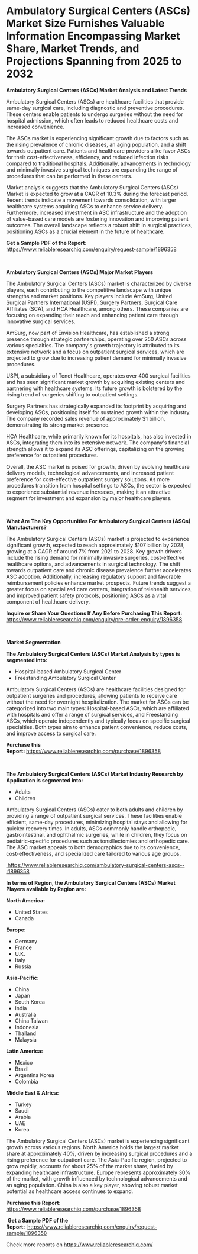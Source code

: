 <p><h1>Ambulatory Surgical Centers (ASCs) Market Size Furnishes Valuable Information Encompassing Market Share, Market Trends, and Projections Spanning from 2025 to 2032</h1></p><p><strong>Ambulatory Surgical Centers (ASCs) Market Analysis and Latest Trends</strong></p>
<p><p>Ambulatory Surgical Centers (ASCs) are healthcare facilities that provide same-day surgical care, including diagnostic and preventive procedures. These centers enable patients to undergo surgeries without the need for hospital admission, which often leads to reduced healthcare costs and increased convenience. </p><p>The ASCs market is experiencing significant growth due to factors such as the rising prevalence of chronic diseases, an aging population, and a shift towards outpatient care. Patients and healthcare providers alike favor ASCs for their cost-effectiveness, efficiency, and reduced infection risks compared to traditional hospitals. Additionally, advancements in technology and minimally invasive surgical techniques are expanding the range of procedures that can be performed in these centers.</p><p>Market analysis suggests that the Ambulatory Surgical Centers (ASCs) Market is expected to grow at a CAGR of 10.3% during the forecast period. Recent trends indicate a movement towards consolidation, with larger healthcare systems acquiring ASCs to enhance service delivery. Furthermore, increased investment in ASC infrastructure and the adoption of value-based care models are fostering innovation and improving patient outcomes. The overall landscape reflects a robust shift in surgical practices, positioning ASCs as a crucial element in the future of healthcare.</p></p>
<p><strong>Get a Sample PDF of the Report:&nbsp;</strong> <a href="https://www.reliableresearchiq.com/enquiry/request-sample/1896358?utm_campaign=1906&utm_medium=2&utm_source=Github&utm_content=ia&utm_term=13012025&utm_id=ambulatory-surgical-centers-ascs">https://www.reliableresearchiq.com/enquiry/request-sample/1896358</a></p>
<p>&nbsp;</p>
<p><strong>Ambulatory Surgical Centers (ASCs) Major Market Players</strong></p>
<p><p>The Ambulatory Surgical Centers (ASCs) market is characterized by diverse players, each contributing to the competitive landscape with unique strengths and market positions. Key players include AmSurg, United Surgical Partners International (USPI), Surgery Partners, Surgical Care Affiliates (SCA), and HCA Healthcare, among others. These companies are focusing on expanding their reach and enhancing patient care through innovative surgical services.</p><p>AmSurg, now part of Envision Healthcare, has established a strong presence through strategic partnerships, operating over 250 ASCs across various specialties. The company's growth trajectory is attributed to its extensive network and a focus on outpatient surgical services, which are projected to grow due to increasing patient demand for minimally invasive procedures.</p><p>USPI, a subsidiary of Tenet Healthcare, operates over 400 surgical facilities and has seen significant market growth by acquiring existing centers and partnering with healthcare systems. Its future growth is bolstered by the rising trend of surgeries shifting to outpatient settings.</p><p>Surgery Partners has strategically expanded its footprint by acquiring and developing ASCs, positioning itself for sustained growth within the industry. The company recorded sales revenue of approximately $1 billion, demonstrating its strong market presence.</p><p>HCA Healthcare, while primarily known for its hospitals, has also invested in ASCs, integrating them into its extensive network. The company's financial strength allows it to expand its ASC offerings, capitalizing on the growing preference for outpatient procedures.</p><p>Overall, the ASC market is poised for growth, driven by evolving healthcare delivery models, technological advancements, and increased patient preference for cost-effective outpatient surgery solutions. As more procedures transition from hospital settings to ASCs, the sector is expected to experience substantial revenue increases, making it an attractive segment for investment and expansion by major healthcare players.</p></p>
<p>&nbsp;</p>
<p><strong>What Are The Key Opportunities For Ambulatory Surgical Centers (ASCs) Manufacturers?</strong></p>
<p><p>The Ambulatory Surgical Centers (ASCs) market is projected to experience significant growth, expected to reach approximately $107 billion by 2028, growing at a CAGR of around 7% from 2021 to 2028. Key growth drivers include the rising demand for minimally invasive surgeries, cost-effective healthcare options, and advancements in surgical technology. The shift towards outpatient care and chronic disease prevalence further accelerates ASC adoption. Additionally, increasing regulatory support and favorable reimbursement policies enhance market prospects. Future trends suggest a greater focus on specialized care centers, integration of telehealth services, and improved patient safety protocols, positioning ASCs as a vital component of healthcare delivery.</p></p>
<p><strong>Inquire or Share Your Questions If Any Before Purchasing This Report:</strong> <a href="https://www.reliableresearchiq.com/enquiry/pre-order-enquiry/1896358?utm_campaign=1906&utm_medium=2&utm_source=Github&utm_content=ia&utm_term=13012025&utm_id=ambulatory-surgical-centers-ascs">https://www.reliableresearchiq.com/enquiry/pre-order-enquiry/1896358</a></p>
<p>&nbsp;</p>
<p><strong>Market Segmentation</strong></p>
<p><strong>The Ambulatory Surgical Centers (ASCs) Market Analysis by types is segmented into:</strong></p>
<p><ul><li>Hospital-based Ambulatory Surgical Center</li><li>Freestanding Ambulatory Surgical Center</li></ul></p>
<p><p>Ambulatory Surgical Centers (ASCs) are healthcare facilities designed for outpatient surgeries and procedures, allowing patients to receive care without the need for overnight hospitalization. The market for ASCs can be categorized into two main types: Hospital-based ASCs, which are affiliated with hospitals and offer a range of surgical services, and Freestanding ASCs, which operate independently and typically focus on specific surgical specialties. Both types aim to enhance patient convenience, reduce costs, and improve access to surgical care.</p></p>
<p><strong>Purchase this Report:&nbsp;</strong><a href="https://www.reliableresearchiq.com/purchase/1896358?utm_campaign=1906&utm_medium=2&utm_source=Github&utm_content=ia&utm_term=13012025&utm_id=ambulatory-surgical-centers-ascs">https://www.reliableresearchiq.com/purchase/1896358</a></p>
<p>&nbsp;</p>
<p><strong>The Ambulatory Surgical Centers (ASCs) Market Industry Research by Application is segmented into:</strong></p>
<p><ul><li>Adults</li><li>Children</li></ul></p>
<p><p>Ambulatory Surgical Centers (ASCs) cater to both adults and children by providing a range of outpatient surgical services. These facilities enable efficient, same-day procedures, minimizing hospital stays and allowing for quicker recovery times. In adults, ASCs commonly handle orthopedic, gastrointestinal, and ophthalmic surgeries, while in children, they focus on pediatric-specific procedures such as tonsillectomies and orthopedic care. The ASC market appeals to both demographics due to its convenience, cost-effectiveness, and specialized care tailored to various age groups.</p></p>
<p><a href="https://www.reliableresearchiq.com/ambulatory-surgical-centers-ascs--r1896358?utm_campaign=1906&utm_medium=2&utm_source=Github&utm_content=ia&utm_term=13012025&utm_id=ambulatory-surgical-centers-ascs">&nbsp;https://www.reliableresearchiq.com/ambulatory-surgical-centers-ascs--r1896358</a></p>
<p><strong>In terms of Region, the Ambulatory Surgical Centers (ASCs) Market Players available by Region are:</strong></p>
<p>
    <p> <strong> North America: </strong>
        <ul>
            <li>United States</li>
            <li>Canada</li>
        </ul>
        </p> 
    <p> <strong> Europe: </strong>
        <ul>
            <li>Germany</li>
            <li>France</li>
            <li>U.K.</li>
            <li>Italy</li>
            <li>Russia</li>
        </ul>
        </p> 
    <p> <strong> Asia-Pacific: </strong>
        <ul>
            <li>China</li>
            <li>Japan</li>
            <li>South Korea</li>
            <li>India</li>
            <li>Australia</li>
            <li>China Taiwan</li>
            <li>Indonesia</li>
            <li>Thailand</li>
            <li>Malaysia</li>
        </ul>
        </p> 
    <p> <strong> Latin America: </strong>
        <ul>
            <li>Mexico</li>
            <li>Brazil</li>
            <li>Argentina Korea</li>
            <li>Colombia</li>
        </ul>
        </p> 
    <p> <strong> Middle East & Africa: </strong>
        <ul>
            <li>Turkey</li>
            <li>Saudi</li>
            <li>Arabia</li>
            <li>UAE</li>
            <li>Korea</li>
        </ul>
    </p>
    </p>
<p><p>The Ambulatory Surgical Centers (ASCs) market is experiencing significant growth across various regions. North America holds the largest market share at approximately 40%, driven by increasing surgical procedures and a rising preference for outpatient care. The Asia-Pacific region, projected to grow rapidly, accounts for about 25% of the market share, fueled by expanding healthcare infrastructure. Europe represents approximately 30% of the market, with growth influenced by technological advancements and an aging population. China is also a key player, showing robust market potential as healthcare access continues to expand.</p></p>
<p><strong>Purchase this Report: </strong><a href="https://www.reliableresearchiq.com/purchase/1896358?utm_campaign=1906&utm_medium=2&utm_source=Github&utm_content=ia&utm_term=13012025&utm_id=ambulatory-surgical-centers-ascs">https://www.reliableresearchiq.com/purchase/1896358</a></p>
<p>&nbsp;<strong>Get a Sample PDF of the Report:&nbsp;&nbsp;</strong><a href="https://www.reliableresearchiq.com/enquiry/request-sample/1896358?utm_campaign=1906&utm_medium=2&utm_source=Github&utm_content=ia&utm_term=13012025&utm_id=ambulatory-surgical-centers-ascs">https://www.reliableresearchiq.com/enquiry/request-sample/1896358</a></p>
<p><strong></strong></p>
<p>Check more reports on <a href="https://www.reliableresearchiq.com/?utm_campaign=1906&utm_medium=2&utm_source=Github&utm_content=ia&utm_term=13012025&utm_id=ambulatory-surgical-centers-ascs">https://www.reliableresearchiq.com/</a></p>